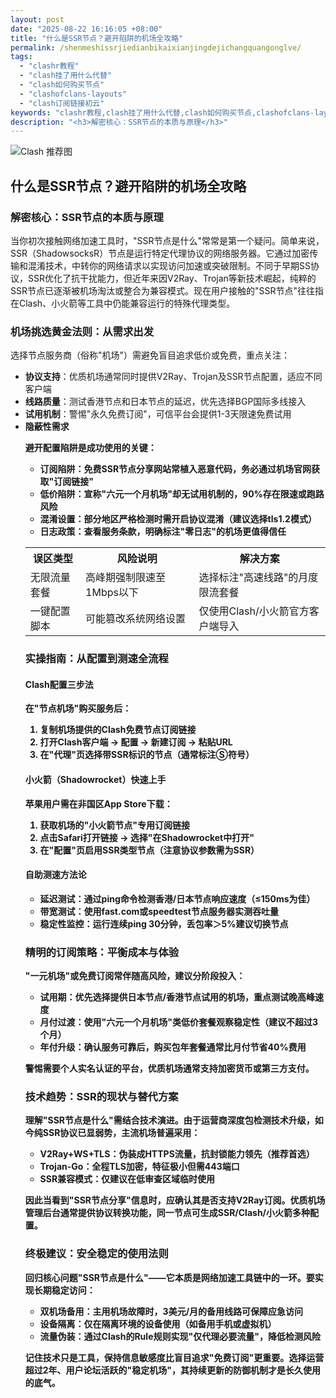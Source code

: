 ```yaml
---
layout: post
date: "2025-08-22 16:16:05 +08:00"
title: "什么是SSR节点？避开陷阱的机场全攻略"
permalink: /shenmeshissrjiedianbikaixianjingdejichangquangonglve/
tags:
  - "clashr教程"
  - "clash挂了用什么代替"
  - "clash如何购买节点"
  - "clashofclans-layouts"
  - "clash订阅链接初云"
keywords: "clashr教程,clash挂了用什么代替,clash如何购买节点,clashofclans-layouts,clash订阅链接初云"
description: "<h3>解密核心：SSR节点的本质与原理</h3>"
---
```


![Clash 推荐图](https://clashjd.github.io/assets/img/机场节点购买.png)

## 什么是SSR节点？避开陷阱的机场全攻略

<h3>解密核心：SSR节点的本质与原理</h3>
<p>当你初次接触网络加速工具时，"SSR节点是什么"常常是第一个疑问。简单来说，SSR（ShadowsocksR）节点是运行特定代理协议的网络服务器。它通过加密传输和混淆技术，中转你的网络请求以实现访问加速或突破限制。不同于早期SS协议，SSR优化了抗干扰能力，但近年来因V2Ray、Trojan等新技术崛起，纯粹的SSR节点已逐渐被机场淘汰或整合为兼容模式。现在用户接触的"SSR节点"往往指在Clash、小火箭等工具中仍能兼容运行的特殊代理类型。</p>
<h3>机场挑选黄金法则：从需求出发</h3>
<p>选择节点服务商（俗称"机场"）需避免盲目追求低价或免费，重点关注：</p>
<ul>
<li><strong>协议支持</strong>：优质机场通常同时提供V2Ray、Trojan及SSR节点配置，适应不同客户端</li>
<li><strong>线路质量</strong>：测试香港节点和日本节点的延迟，优先选择BGP国际多线接入</li>
<li><strong>试用机制</strong>：警惕"永久免费订阅"，可信平台会提供1-3天限速免费试用</li>
<li><strong>隐蔽性需求</h3>
<p>避开配置陷阱是成功使用的关键：</p>
<ul>
<li><strong>订阅陷阱</strong>：免费SSR节点分享网站常植入恶意代码，务必通过机场官网获取"订阅链接"</li>
<li><strong>低价陷阱</strong>：宣称"六元一个月机场"却无试用机制的，90%存在限速或跑路风险</li>
<li><strong>混淆设置</strong>：部分地区严格检测时需开启协议混淆（建议选择tls1.2模式）</li>
<li><strong>日志政策</strong>：查看服务条款，明确标注"零日志"的机场更值得信任</li>
</ul>
<table>
<tr>
<th>误区类型</th>
<th>风险说明</th>
<th>解决方案</th>
</tr>
<tr>
<td>无限流量套餐</td>
<td>高峰期强制限速至1Mbps以下</td>
<td>选择标注"高速线路"的月度限流套餐</td>
</tr>
<tr>
<td>一键配置脚本</td>
<td>可能篡改系统网络设置</td>
<td>仅使用Clash/小火箭官方客户端导入</td>
</tr>
</table>
<h3>实操指南：从配置到测速全流程</h3>
<h4>Clash配置三步法</h4>
<p>在"节点机场"购买服务后：</p>
<ol>
<li>复制机场提供的Clash免费节点订阅链接</li>
<li>打开Clash客户端 → 配置 → 新建订阅 → 粘贴URL</li>
<li>在"代理"页选择带SSR标识的节点（通常标注Ⓢ符号）</li>
</ol>
<h4>小火箭（Shadowrocket）快速上手</h4>
<p>苹果用户需在非国区App Store下载：</p>
<ol>
<li>获取机场的"小火箭节点"专用订阅链接</li>
<li>点击Safari打开链接 → 选择"在Shadowrocket中打开"</li>
<li>在"配置"页启用SSR类型节点（注意协议参数需为SSR）</li>
</ol>
<h4>自助测速方法论</h4>
<ul>
<li><strong>延迟测试</strong>：通过ping命令检测香港/日本节点响应速度（≤150ms为佳）</li>
<li><strong>带宽测试</strong>：使用fast.com或speedtest节点服务器实测吞吐量</li>
<li><strong>稳定性监控</strong>：运行连续ping 30分钟，丢包率＞5%建议切换节点</li>
</ul>
<h3>精明的订阅策略：平衡成本与体验</h3>
<p>"一元机场"或免费订阅常伴随高风险，建议分阶段投入：</p>
<ul>
<li><strong>试用期</strong>：优先选择提供日本节点/香港节点试用的机场，重点测试晚高峰速度</li>
<li><strong>月付过渡</strong>：使用"六元一个月机场"类低价套餐观察稳定性（建议不超过3个月）</li>
<li><strong>年付升级</strong>：确认服务可靠后，购买包年套餐通常比月付节省40%费用</li>
</ul>
<p>警惕需要个人实名认证的平台，优质机场通常支持加密货币或第三方支付。</p>
<h3>技术趋势：SSR的现状与替代方案</h3>
<p>理解"SSR节点是什么"需结合技术演进。由于运营商深度包检测技术升级，如今纯SSR协议已显弱势，主流机场普遍采用：</p>
<ul>
<li><strong>V2Ray+WS+TLS</strong>：伪装成HTTPS流量，抗封锁能力领先（推荐首选）</li>
<li><strong>Trojan-Go</strong>：全程TLS加密，特征极小但需443端口</li>
<li><strong>SSR兼容模式</strong>：仅建议在低审查区域临时使用</li>
</ul>
<p>因此当看到"SSR节点分享"信息时，应确认其是否支持V2Ray订阅。优质机场管理后台通常提供协议转换功能，同一节点可生成SSR/Clash/小火箭多种配置。</p>
<h3>终极建议：安全稳定的使用法则</h3>
<p>回归核心问题"SSR节点是什么"——它本质是网络加速工具链中的一环。要实现长期稳定访问：</p>
<ul>
<li><strong>双机场备用</strong>：主用机场故障时，3美元/月的备用线路可保障应急访问</li>
<li><strong>设备隔离</strong>：仅在隔离环境的设备使用（如备用手机或虚拟机）</li>
<li><strong>流量伪装</strong>：通过Clash的Rule规则实现"仅代理必要流量"，降低检测风险</li>
</ul>
<p>记住技术只是工具，保持信息敏感度比盲目追求"免费订阅"更重要。选择运营超过2年、用户论坛活跃的"稳定机场"，其持续更新的防御机制才是长久使用的底气。</p>